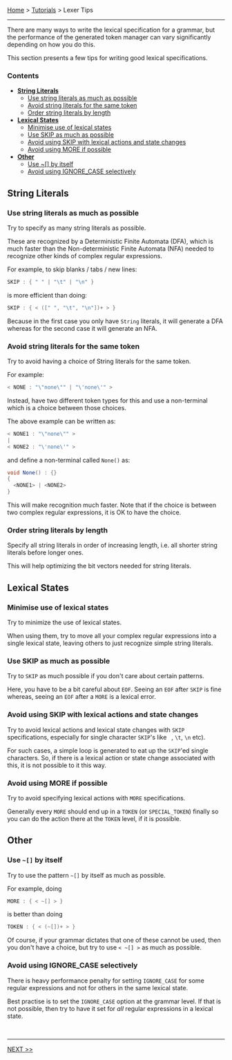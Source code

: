 [Home](../index.md) > [Tutorials](index.md) > Lexer Tips

--------------------------------------------------------------------------------

There are many ways to write the lexical specification for a grammar, but the performance of the generated token manager can vary significantly depending on how you do this.

This section presents a few tips for writing good lexical specifications.

### <a name="toc"></a>Contents

- [**String Literals**](#string-literals)
  * [Use string literals as much as possible](#tip1)
  * [Avoid string literals for the same token](#tip2)
  * [Order string literals by length](#tip3)
- [**Lexical States**](#lexical-states)
  * [Minimise use of lexical states](#tip4)
  * [Use SKIP as much as possible](#tip5)
  * [Avoid using SKIP with lexical actions and state changes](#tip6)
  * [Avoid using MORE if possible](#tip7)
- [**Other**](#other)
  * [Use ~[] by itself](#tip8)
  * [Avoid using IGNORE_CASE selectively](#tip9)


## <a name="string-literals"></a>String Literals

### <a name="tip1"></a>Use string literals as much as possible

Try to specify as many string literals as possible.

These are recognized by a Deterministic Finite Automata (DFA), which is much faster than the Non-deterministic Finite Automata (NFA) needed to recognize other kinds of complex regular expressions.

For example, to skip blanks / tabs / new lines:

```java
SKIP : { " " | "\t" | "\n" }
```

is more efficient than doing:

```java
SKIP : { < ([" ", "\t", "\n"])+ > }
```

Because in the first case you only have `String` literals, it will generate a DFA whereas for the second case it will generate an NFA.

### <a name="tip2"></a>Avoid string literals for the same token

Try to avoid having a choice of String literals for the same token.

For example:

```java
< NONE : "\"none\"" | "\'none\'" >
```

Instead, have two different token types for this and use a non-terminal which is a choice between those choices.

The above example can be written as:

```java
< NONE1 : "\"none\"" >
|
< NONE2 : "\'none\'" >
```

and define a non-terminal called `None()` as:

```java
void None() : {}
{
  <NONE1> | <NONE2>
}
```

This will make recognition much faster. Note that if the choice is between two complex regular expressions, it is OK to have the choice.

### <a name="tip3"></a>Order string literals by length

Specify all string literals in order of increasing length, i.e. all shorter string literals before longer ones.

This will help optimizing the bit vectors needed for string literals.


## <a name="lexical-states"></a>Lexical States

### <a name="tip4"></a>Minimise use of lexical states

Try to minimize the use of lexical states.

When using them, try to move all your complex regular expressions into a single lexical state, leaving others to just recognize simple string literals.

### <a name="tip5"></a>Use SKIP as much as possible

Try to `SKIP` as much possible if you don't care about certain patterns.

Here, you have to be a bit careful about `EOF`. Seeing an `EOF` after `SKIP` is fine whereas, seeing an `EOF` after a `MORE` is a lexical error.

### <a name="tip6"></a>Avoid using SKIP with lexical actions and state changes

Try to avoid lexical actions and lexical state changes with `SKIP` specifications, especially for single character `SKIP`'s like ` `, `\t`, `\n` etc).

For such cases, a simple loop is generated to eat up the `SKIP`'ed single characters. So, if there is a lexical action or state change associated with this, it is not possible to it this way.

### <a name="tip7"></a>Avoid using MORE if possible

Try to avoid specifying lexical actions with `MORE` specifications.

Generally every `MORE` should end up in a `TOKEN` (or `SPECIAL_TOKEN`) finally so you can do the action there at the `TOKEN` level, if it is possible.

## <a name="other"></a>Other

### <a name="tip8"></a>Use `~[]` by itself

Try to use the pattern `~[]` by itself as much as possible.

For example, doing

```java
MORE : { < ~[] > }
```

is better than doing
```java
TOKEN : { < (~[])+ > }
```

Of course, if your grammar dictates that one of these cannot be used, then you don't have a choice, but try to use `< ~[] >` as much as possible.

### <a name="tip9"></a>Avoid using IGNORE_CASE selectively

There is heavy performance penalty for setting `IGNORE_CASE` for some regular expressions and not for others in the same lexical state.

Best practise is to set the `IGNORE_CASE` option at the grammar level. If that is not possible, then try to have it set for *all* regular expressions in a lexical state.

<br>

---

[NEXT >>](example.md)

<br>
